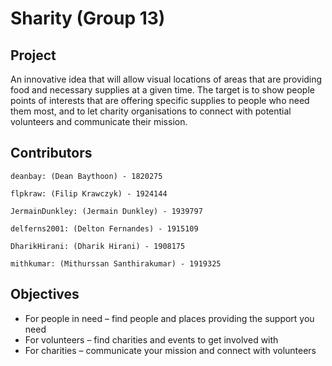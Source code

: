 # Sharity (Group 13)

## Project
An innovative idea that will allow visual locations of areas that are providing food and necessary supplies at a given time. The target is to show people points of interests that are offering specific supplies to people who need them most, and to let charity organisations to connect with potential volunteers and communicate their mission.


## Contributors
```
deanbay: (Dean Baythoon) - 1820275
```

```
flpkraw: (Filip Krawczyk) - 1924144
```

```
JermainDunkley: (Jermain Dunkley) - 1939797
```

```
delferns2001: (Delton Fernandes) - 1915109
```

```
DharikHirani: (Dharik Hirani) - 1908175
```

```
mithkumar: (Mithurssan Santhirakumar) - 1919325
```

## Objectives
* For people in need – find people and places providing the support you need
* For volunteers –  find charities and events to get involved with
* For charities – communicate your mission and connect with volunteers
